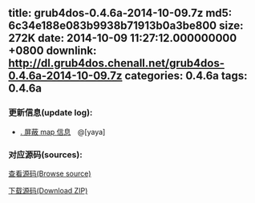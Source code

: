 title: grub4dos-0.4.6a-2014-10-09.7z
md5: 6c34e188e083b9938b71913b0a3be800
size: 272K
date: 2014-10-09 11:27:12.000000000 +0800
downlink: http://dl.grub4dos.chenall.net/grub4dos-0.4.6a-2014-10-09.7z
categories: 0.4.6a
tags: 0.4.6a
---


### 更新信息(update log):
  * [﻿. 屏蔽 map 信息](https://github.com/chenall/grub4dos/commit/b0f331c91f10ebea3b859e8b97879c5b480cc070)　@[yaya]

### 对应源码(sources):
  [查看源码(Browse source)](https://github.com/chenall/grub4dos/tree/b0f331c91f10ebea3b859e8b97879c5b480cc070)

  [下载源码(Download ZIP)](https://github.com/chenall/grub4dos/archive/b0f331c91f10ebea3b859e8b97879c5b480cc070.zip)
